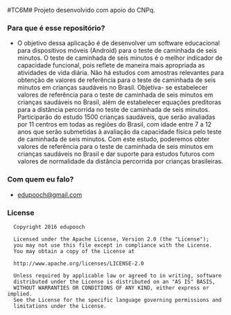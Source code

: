 #TC6M#
Projeto desenvolvido com apoio do CNPq.

### Para que é esse repositório? ###

* O objetivo dessa aplicação é de desenvolver um software educacional para dispositivos móveis (Android) para
o teste de caminhada de seis minutos.
  O teste de caminhada de seis minutos é o melhor indicador de capacidade funcional, pois reflete de maneira
mais apropriada as atividades de vida diária. Não há estudos com amostras relevantes para obtenção de
valores de referência para o teste de caminhada de seis minutos em crianças saudáveis no Brasil. Objetiva-
se estabelecer valores de referência para o teste de caminhada de seis minutos em crianças saudáveis no
Brasil, além de estabelecer equações preditoras para a distância percorrida no teste de caminhada de seis
minutos. Participarão do estudo 1500 crianças saudáveis, que serão avaliadas por 11 centros em todas as
regiões do Brasil, com idade entre 7 a 12 anos que serão submetidas à avaliação da capacidade física pelo
teste de caminhada de seis minutos. Com este estudo, poderemos obter valores de referência para o teste
de caminhada de seis minutos em crianças saudáveis no Brasil e dar suporte para estudos futuros com
valores de normalidade da distância percorrida por crianças brasileiras.

### Com quem eu falo? ###

* edupooch@gmail.com

### License ###

      Copyright 2016 edupooch

      Licensed under the Apache License, Version 2.0 (the "License");
      you may not use this file except in compliance with the License.
      You may obtain a copy of the License at
       
      http://www.apache.org/licenses/LICENSE-2.0

      Unless required by applicable law or agreed to in writing, software
      distributed under the License is distributed on an "AS IS" BASIS,
      WITHOUT WARRANTIES OR CONDITIONS OF ANY KIND, either express or implied.
      See the License for the specific language governing permissions and
      limitations under the License.
